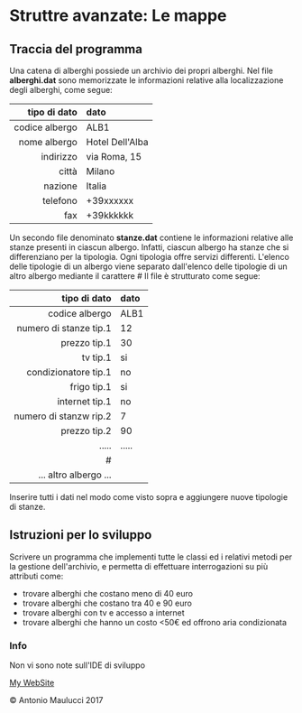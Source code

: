 # Struttre avanzate: Le mappe

## Traccia del programma

Una catena di alberghi possiede un archivio dei propri alberghi.
Nel file **alberghi.dat** sono memorizzate le informazioni relative alla localizzazione degli alberghi, come segue:

| tipo di dato | dato |
| ---: | :--- |
| codice albergo | ALB1 |
| nome albergo | Hotel Dell'Alba |
| indirizzo | via Roma, 15 |
| città | Milano |
| nazione | Italia |
| telefono | +39xxxxxx |
| fax | +39kkkkkk |

Un secondo file denominato **stanze.dat** contiene le informazioni relative alle stanze presenti in ciascun albergo. Infatti, ciascun albergo ha stanze che si differenziano per la tipologia. Ogni tipologia offre servizi differenti.
L'elenco delle tipologie di un albergo viene separato dall'elenco delle tipologie di un altro albergo mediante il carattere *#*
Il file è strutturato come segue:

| tipo di dato | dato |
| ---: | :--- |
| codice albergo | ALB1 |
| numero di stanze tip.1 | 12 |
| prezzo tip.1 | 30 |
| tv tip.1 | si |
| condizionatore tip.1 | no |
| frigo tip.1 | si |
| internet tip.1 | no |
| numero di stanzw rip.2 | 7 |
| prezzo tip.2 | 90 |
| ..... | ..... |
| # | |
| ... altro albergo ... | |

Inserire tutti i dati nel modo come visto sopra e aggiungere nuove tipologie di stanze.

## Istruzioni per lo sviluppo

Scrivere un programma che implementi tutte le classi ed i relativi metodi per la gestione dell'archivio, e permetta di effettuare interrogazioni su più attributi come:

 - trovare alberghi che costano meno di 40 euro
 - trovare alberghi che costano tra 40 e 90 euro
 - trovare alberghi con tv e accesso a internet
 - trovare alberghi che hanno un costo <50€ ed offrono aria condizionata

### Info
Non vi sono note sull'IDE di sviluppo

[My WebSite](http://www.antomau.com)

© Antonio Maulucci 2017
